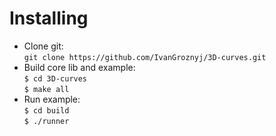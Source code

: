 # Installing

- Clone git: <br />
`git clone https://github.com/IvanGroznyj/3D-curves.git`
- Build core lib and example: <br />
`$ cd 3D-curves` <br />
`$ make all`
- Run example: <br />
`$ cd build` <br />
`$ ./runner`
